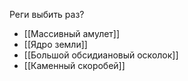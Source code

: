 Реги выбить раз?
- [[Массивный амулет]]
- [[Ядро земли]]
- [[Большой обсидиановый осколок]]
- [[Каменный скоробей]]
